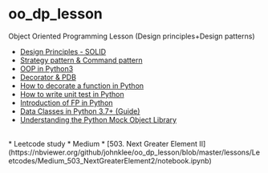 # oo_dp_lesson
Object Oriented Programming Lesson (Design principles+Design patterns)
* [Design Principles - SOLID](https://nbviewer.jupyter.org/github/johnklee/oo_dp_lesson/blob/master/lessons/SOLID_design_principles/DesignPrinciples_SOLID.ipynb)
* [Strategy pattern & Command pattern](https://nbviewer.jupyter.org/github/johnklee/oo_dp_lesson/blob/master/lessons/Homework1_and_command_pattern/Homework1_and_command_pattern.ipynb)
* [OOP in Python3](https://nbviewer.jupyter.org/github/johnklee/oo_dp_lesson/blob/master/lessons/OOP_In_Python3/OOP_In_Python3.ipynb)
* [Decorator & PDB](https://nbviewer.jupyter.org/github/johnklee/oo_dp_lesson/blob/master/lessons/Decorator_and_PDB/decorator_and_pdb.ipynb)
* [How to decorate a function in Python](https://nbviewer.jupyter.org/github/johnklee/oo_dp_lesson/blob/master/lessons/How_to_decorate_a_function/notebook.ipynb)
* [How to write unit test in Python](https://nbviewer.jupyter.org/github/johnklee/oo_dp_lesson/blob/master/lessons/Test_and_function_programming_in_Python/py_unit_test_intro.ipynb)
* [Introduction of FP in Python](https://nbviewer.jupyter.org/github/johnklee/oo_dp_lesson/blob/master/lessons/Test_and_function_programming_in_Python/py_fp.ipynb)
* [Data Classes in Python 3.7+ (Guide)](https://nbviewer.jupyter.org/github/johnklee/oo_dp_lesson/blob/master/lessons/dataclass_in_python37/notebook.ipynb)
* [Understanding the Python Mock Object Library](https://nbviewer.jupyter.org/github/johnklee/oo_dp_lesson/blob/master/lessons/python_mock_library/notebook.ipynb)
<br/>
* Leetcode study
  * Medium
    * [503. Next Greater Element II](https://nbviewer.org/github/johnklee/oo_dp_lesson/blob/master/lessons/Leetcodes/Medium_503_NextGreaterElement2/notebook.ipynb)

